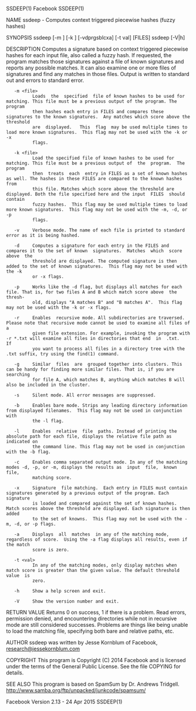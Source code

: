 SSDEEP(1)                                                            Facebook                                                            SSDEEP(1)

NAME
       ssdeep - Computes context triggered piecewise hashes (fuzzy hashes)

SYNOPSIS
       ssdeep [-m <file>] [-k <file>] [-vdprgsblcxa] [-t val] [FILES]
       ssdeep [-V|h]

DESCRIPTION
       Computes  a signature based on context triggered piecewise hashes for each input file, also called a fuzzy hash.  If requested, the program
       matches those signatures against a file of known signatures and reports any possible matches.  It can also examine one  or  more  files  of
       signatures and find any matches in those files.  Output is written to standard out and errors to standard error.

       -m <file>
              Loads  the  specified  file of known hashes to be used for matching. This file must be a previous output of the program. The program
              then hashes each entry in FILES and compares these signatures to the known signatures.  Any matches which score above the  threshold
              are  displayed.   This  flag  may be used multiple times to load more known signatures.  This flag may not be used with the -k or -x
              flags.

       -k <file>
              Load the specified file of known hashes to be used for matching. This file must be a previous output of  the  program.  The  program
              then  treats  each  entry in FILES as a set of known hashes as well. The hashes in these FILES are compared to the known hashes from
              this file. Matches which score above the threshold are displayed. Both the file specified here and the input  FILES  should  contain
              fuzzy hashes.  This flag may be used multiple times to load more known signatures.  This flag may not be used with the -m, -d, or -p
              flags.

       -v     Verbose mode. The name of each file is printed to standard error as it is being hashed.

       -d     Computes a signature for each entry in the FILES and compares it to the set of known  signatures.  Matches  which  score  above  the
              threshold are displayed. The computed signature is then added to the set of known signatures.  This flag may not be used with the -k
              or -x flags.

       -p     Works like the -d flag, but displays all matches for each file. That is, for two files A and B which match score above  the  thresh‐
              old, displays "A matches B" and "B matches A".  This flag may not be used with the -k or -x flags.

       -r     Enables  recursive mode. All subdirectories are traversed.  Please note that recursive mode cannot be used to examine all files of a
              given file extension. For example, invoking the program with -r *.txt will examine all files in directories that end  in  .txt.   If
              you want to process all files in a directory tree with the .txt suffix, try using the find(1) command.

       -g     Similar  files  are  grouped together into clusters. This can be handy for finding more similar files. That is, if you are searching
              for file A, which matches B, anything which matches B will also be included in the cluster.

       -s     Silent mode. All error messages are suppressed.

       -b     Enables bare mode. Strips any leading directory information from displayed filenames.  This flag may not be used in conjunction with
              the -l flag.

       -l     Enables  relative  file  paths. Instead of printing the absolute path for each file, displays the relative file path as indicated on
              the command line. This flag may not be used in conjunction with the -b flag.

       -c     Enables comma separated output mode. In any of the matching modes -d, -p, or -m, displays the results as  input  file,  known  file,
              matching score.

       -x     Signature  file matching.  Each entry in FILES must contain signatures generated by a previous output of the program. Each signature
              is loaded and compared against the set of known hashes. Match scores above the threshold are displayed. Each signature is then added
              to the set of knowns.  This flag may not be used with the -m, -d, or -p flags.

       -a     Displays  all  matches  in any of the matching mode, regardless of score.  Using the -a flag displays all results, even if the match
              score is zero.

       -t <val>
              In any of the matching modes, only display matches when match score is greater than the given value. The default threshold value  is
              zero.

       -h     Show a help screen and exit.

       -V     Show the version number and exit.

RETURN VALUE
       Returns  0  on  success, 1 if there is a problem.  Read errors, permission denied, and encountering directories while not in recursive mode
       are still considered successes. Problems are things like being unable to load the matching file, specifying both bare and  relative  paths,
       etc.

AUTHOR
       ssdeep was written by Jesse Kornblum of Facebook,
       research@jessekornblum.com

COPYRIGHT
       This  program  is  Copyright  (C)  2014  Facebook  and  is licensed under the terms of the General Public License. See the file COPYING for
       details.

SEE ALSO
       This program is based on SpamSum by Dr. Andrews Tridgell.
       http://www.samba.org/ftp/unpacked/junkcode/spamsum/

Facebook                                                    Version 2.13 - 24 Apr 2015                                                   SSDEEP(1)
